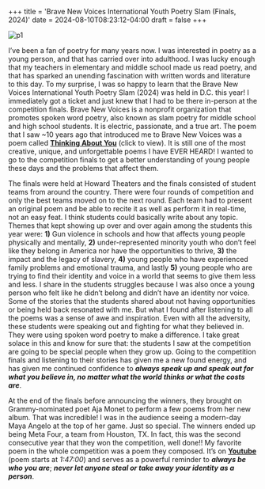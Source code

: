+++
title = 'Brave New Voices International Youth Poetry Slam (Finals, 2024)'
date = 2024-08-10T08:23:12-04:00
draft = false
+++

![p1](/blog/20240810_Brave_New_Voices/brave_new_voices.jpg)

I’ve been a fan of poetry for many years now. I was interested in poetry as a young person, and that has carried over into adulthood. I was lucky enough that my teachers in elementary and middle school made us read poetry, and that has sparked an unending fascination with written words and literature to this day. To my surprise, I was so happy to learn that the Brave New Voices International Youth Poetry Slam (2024) was held in D.C. this year! I immediately got a ticket and just knew that I had to be there in-person at the competition finals. Brave New Voices is a nonprofit organization that promotes spoken word poetry, also known as slam poetry for middle school and high school students. It is electric, passionate, and a true art. The poem that I saw ~10 years ago that introduced me to Brave New Voices was a poem called [**Thinking About You**](https://www.youtube.com/watch?v=P0QiFy8dmX0&t=61s) (click to view). It is still one of the most creative, unique, and unforgettable poems I have EVER HEARD! I wanted to go to the competition finals to get a better understanding of young people these days and the problems that affect them.

The finals were held at Howard Theaters and the finals consisted of student teams from around the country. There were four rounds of competition and only the best teams moved on to the next round. Each team had to present an original poem and be able to recite it as well as perform it in real-time, not an easy feat. I think students could basically write about any topic. Themes that kept showing up over and over again among the students this year were: **1)** Gun violence in schools and how that affects young people physically and mentally, **2)** under-represented minority youth who don’t feel like they belong in America nor have the opportunities to thrive, **3)** the impact and the legacy of slavery, **4)** young people who have experienced family problems and emotional trauma, and lastly **5)** young people who are trying to find their identity and voice in a world that seems to give them less and less. I share in the students struggles because I was also once a young person who felt like he didn’t belong and didn’t have an identity nor voice. Some of the stories that the students shared about not having opportunities or being held back resonated with me. But what I found after listening to all the poems was a sense of awe and inspiration. Even with all the adversity, these students were speaking out and fighting for what they believed in. They were using spoken word poetry to make a difference. I take great solace in this and know for sure that: the students I saw at the competition are going to be special people when they grow up. Going to the competition finals and listening to their stories has given me a new found energy, and has given me continued confidence to **_always speak up and speak out for what you believe in, no matter what the world thinks or what the costs are_**.

At the end of the finals before announcing the winners, they brought on Grammy-nominated poet Aja Monet to perform a few poems from her new album. That was incredible! I was in the audience seeing a modern-day Maya Angelo at the top of her game. Just so special. The winners ended up being Meta Four, a team from Houston, TX. In fact, this was the second consecutive year that they won the competition, well done!! My favorite poem in the whole competition was a poem they composed. It’s on [**Youtube**](https://www.youtube.com/watch?v=E-dC_6yvFqU&t=6731s) (poem starts at _1:47:00_) and serves as a powerful reminder to **_always be who you are_**; **_never let anyone steal or take away your identity as a person_**.

